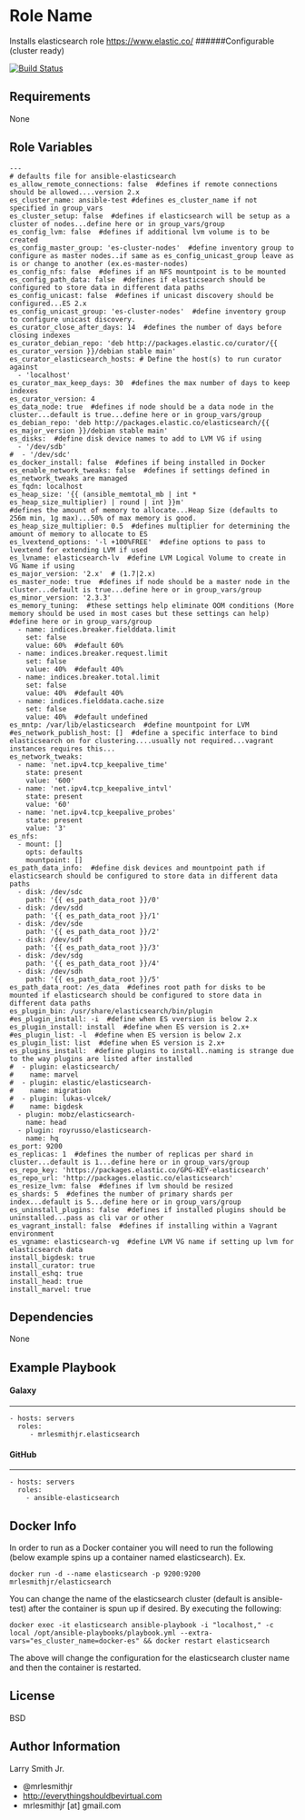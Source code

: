 Role Name
=========

Installs elasticsearch role https://www.elastic.co/
######Configurable (cluster ready)

[![Build Status](https://travis-ci.org/mrlesmithjr/ansible-elasticsearch.svg?branch=master)](https://travis-ci.org/mrlesmithjr/ansible-elasticsearch)

Requirements
------------

None

Role Variables
--------------

```
---
# defaults file for ansible-elasticsearch
es_allow_remote_connections: false  #defines if remote connections should be allowed....version 2.x
es_cluster_name: ansible-test #defines es_cluster_name if not specified in group_vars
es_cluster_setup: false  #defines if elasticsearch will be setup as a cluster of nodes...define here or in group_vars/group
es_config_lvm: false  #defines if additional lvm volume is to be created
es_config_master_group: 'es-cluster-nodes'  #define inventory group to configure as master nodes..if same as es_config_unicast_group leave as is or change to another (ex.es-master-nodes)
es_config_nfs: false  #defines if an NFS mountpoint is to be mounted
es_config_path_data: false  #defines if elasticsearch should be configured to store data in different data paths
es_config_unicast: false  #defines if unicast discovery should be configured...ES 2.x
es_config_unicast_group: 'es-cluster-nodes'  #define inventory group to configure unicast discovery.
es_curator_close_after_days: 14  #defines the number of days before closing indexes
es_curator_debian_repo: 'deb http://packages.elastic.co/curator/{{ es_curator_version }}/debian stable main'
es_curator_elasticsearch_hosts: # Define the host(s) to run curator against
  - 'localhost'
es_curator_max_keep_days: 30  #defines the max number of days to keep indexes
es_curator_version: 4
es_data_node: true  #defines if node should be a data node in the cluster...default is true...define here or in group_vars/group
es_debian_repo: 'deb http://packages.elastic.co/elasticsearch/{{ es_major_version }}/debian stable main'
es_disks:  #define disk device names to add to LVM VG if using
  - '/dev/sdb'
#  - '/dev/sdc'
es_docker_install: false  #defines if being installed in Docker
es_enable_network_tweaks: false  #defines if settings defined in es_network_tweaks are managed
es_fqdn: localhost
es_heap_size: '{{ (ansible_memtotal_mb | int * es_heap_size_multiplier) | round | int }}m'
#defines the amount of memory to allocate...Heap Size (defaults to 256m min, 1g max)...50% of max memory is good.
es_heap_size_multiplier: 0.5  #defines multiplier for determining the amount of memory to allocate to ES
es_lvextend_options: '-l +100%FREE'  #define options to pass to lvextend for extending LVM if used
es_lvname: elasticsearch-lv  #define LVM Logical Volume to create in VG Name if using
es_major_version: '2.x'  # (1.7|2.x)
es_master_node: true  #defines if node should be a master node in the cluster...default is true...define here or in group_vars/group
es_minor_version: '2.3.3'
es_memory_tuning:  #these settings help eliminate OOM conditions (More memory should be used in most cases but these settings can help) #define here or in group_vars/group
  - name: indices.breaker.fielddata.limit
    set: false
    value: 60%  #default 60%
  - name: indices.breaker.request.limit
    set: false
    value: 40%  #default 40%
  - name: indices.breaker.total.limit
    set: false
    value: 40%  #default 40%
  - name: indices.fielddata.cache.size
    set: false
    value: 40%  #default undefined
es_mntp: /var/lib/elasticsearch  #define mountpoint for LVM
#es_network_publish_host: []  #define a specific interface to bind elasticsearch on for clustering....usually not required...vagrant instances requires this...
es_network_tweaks:
  - name: 'net.ipv4.tcp_keepalive_time'
    state: present
    value: '600'
  - name: 'net.ipv4.tcp_keepalive_intvl'
    state: present
    value: '60'
  - name: 'net.ipv4.tcp_keepalive_probes'
    state: present
    value: '3'
es_nfs:
  - mount: []
    opts: defaults
    mountpoint: []
es_path_data_info:  #define disk devices and mountpoint path if elasticsearch should be configured to store data in different data paths
  - disk: /dev/sdc
    path: '{{ es_path_data_root }}/0'
  - disk: /dev/sdd
    path: '{{ es_path_data_root }}/1'
  - disk: /dev/sde
    path: '{{ es_path_data_root }}/2'
  - disk: /dev/sdf
    path: '{{ es_path_data_root }}/3'
  - disk: /dev/sdg
    path: '{{ es_path_data_root }}/4'
  - disk: /dev/sdh
    path: '{{ es_path_data_root }}/5'
es_path_data_root: /es_data  #defines root path for disks to be mounted if elasticsearch should be configured to store data in different data paths
es_plugin_bin: /usr/share/elasticsearch/bin/plugin
#es_plugin_install: -i  #define when ES vversion is below 2.x
es_plugin_install: install  #define when ES version is 2.x+
#es_plugin_list: -l  #define when ES version is below 2.x
es_plugin_list: list  #define when ES version is 2.x+
es_plugins_install:  #define plugins to install..naming is strange due to the way plugins are listed after installed
#  - plugin: elasticsearch/
#    name: marvel
#  - plugin: elastic/elasticsearch-
#    name: migration
#  - plugin: lukas-vlcek/
#    name: bigdesk
  - plugin: mobz/elasticsearch-
    name: head
  - plugin: royrusso/elasticsearch-
    name: hq
es_port: 9200
es_replicas: 1  #defines the number of replicas per shard in cluster...default is 1...define here or in group_vars/group
es_repo_key: 'https://packages.elastic.co/GPG-KEY-elasticsearch'
es_repo_url: 'http://packages.elastic.co/elasticsearch'
es_resize_lvm: false  #defines if lvm should be resized
es_shards: 5  #defines the number of primary shards per index...default is 5...define here or in group_vars/group
es_uninstall_plugins: false  #defines if installed plugins should be uninstalled...pass as cli var or other
es_vagrant_install: false  #defines if installing within a Vagrant environment
es_vgname: elasticsearch-vg  #define LVM VG name if setting up lvm for elasticsearch data
install_bigdesk: true
install_curator: true
install_eshq: true
install_head: true
install_marvel: true
```

Dependencies
------------

None

Example Playbook
----------------

#### Galaxy
-----------
    - hosts: servers
      roles:
         - mrlesmithjr.elasticsearch
#### GitHub
-----------
    - hosts: servers
      roles:
        - ansible-elasticsearch

Docker Info
-----------

In order to run as a Docker container you will need to run the following (below example spins up a container named elasticsearch).
Ex.
````
docker run -d --name elasticsearch -p 9200:9200 mrlesmithjr/elasticsearch
````
You can change the name of the elasticsearch cluster (default is ansible-test) after the container is spun up if desired.
By executing the following:
````
docker exec -it elasticsearch ansible-playbook -i "localhost," -c local /opt/ansible-playbooks/playbook.yml --extra-vars="es_cluster_name=docker-es" && docker restart elasticsearch
````
The above will change the configuration for the elasticsearch cluster name and then the container is restarted.

License
-------

BSD

Author Information
------------------

Larry Smith Jr.
- @mrlesmithjr
- http://everythingshouldbevirtual.com
- mrlesmithjr [at] gmail.com
